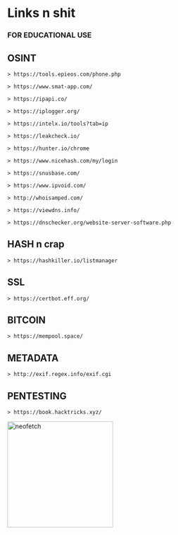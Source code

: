 # Links n shit
### FOR EDUCATIONAL USE

OSINT
------------
```
> https://tools.epieos.com/phone.php

> https://www.smat-app.com/

> https://ipapi.co/

> https://iplogger.org/

> https://intelx.io/tools?tab=ip

> https://leakcheck.io/

> https://hunter.io/chrome

> https://www.nicehash.com/my/login

> https://snusbase.com/

> https://www.ipvoid.com/

> http://whoisamped.com/

> https://viewdns.info/

> https://dnschecker.org/website-server-software.php
```
HASH n crap
------------
```
> https://hashkiller.io/listmanager
```

SSL 
------------
```
> https://certbot.eff.org/
```
BITCOIN
------------
```
> https://mempool.space/
```
METADATA
------------
```
> http://exif.regex.info/exif.cgi
```
PENTESTING
------------
```
> https://book.hacktricks.xyz/
```


<img src="https://nightmare.wtf/x/tumblr_myncx8D5gq1romt22o1_500.gif" alt="neofetch" align="center" height="240px">

